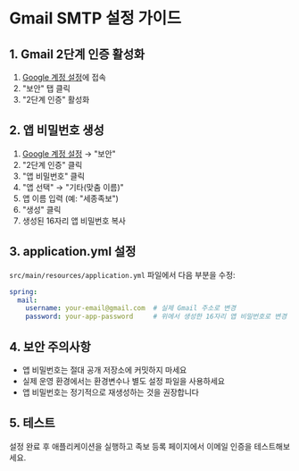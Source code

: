 # Gmail SMTP 설정 가이드

## 1. Gmail 2단계 인증 활성화

1. [Google 계정 설정](https://myaccount.google.com/)에 접속
2. "보안" 탭 클릭
3. "2단계 인증" 활성화

## 2. 앱 비밀번호 생성

1. [Google 계정 설정](https://myaccount.google.com/) → "보안"
2. "2단계 인증" 클릭
3. "앱 비밀번호" 클릭
4. "앱 선택" → "기타(맞춤 이름)"
5. 앱 이름 입력 (예: "세종족보")
6. "생성" 클릭
7. 생성된 16자리 앱 비밀번호 복사

## 3. application.yml 설정

`src/main/resources/application.yml` 파일에서 다음 부분을 수정:

```yaml
spring:
  mail:
    username: your-email@gmail.com  # 실제 Gmail 주소로 변경
    password: your-app-password     # 위에서 생성한 16자리 앱 비밀번호로 변경
```

## 4. 보안 주의사항

- 앱 비밀번호는 절대 공개 저장소에 커밋하지 마세요
- 실제 운영 환경에서는 환경변수나 별도 설정 파일을 사용하세요
- 앱 비밀번호는 정기적으로 재생성하는 것을 권장합니다

## 5. 테스트

설정 완료 후 애플리케이션을 실행하고 족보 등록 페이지에서 이메일 인증을 테스트해보세요. 
